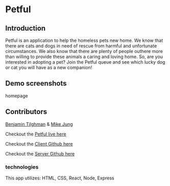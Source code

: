 # Petful

## Introduction

Petful is an application to help the homeless pets new home. We know that there are cats and dogs in need of rescue from harmful and unfortunate circumstances. We also know that there are plenty of people outhere more than willing to provide these animals a caring and loving home. So, are you interested in adopting a pet? Join the Petful queue and see which lucky dog or cat you will have as a new companion!

## Demo screenshots
homepage

## Contributors
 [Benjamin Tilghman](https://github.com/RDanneskjold) & [Mike Jung](https://github.com/MikeJung90)

Checkout the [Petful live here]()

Checkout the [Client Github here](https://github.com/thinkful-ei-cheetah/mike-ben-petful-client)

Checkout the [Server Github here](https://github.com/thinkful-ei-cheetah/mike-ben-petful-server)


### technologies
This app utilizes: HTML, CSS, React, Node, Express